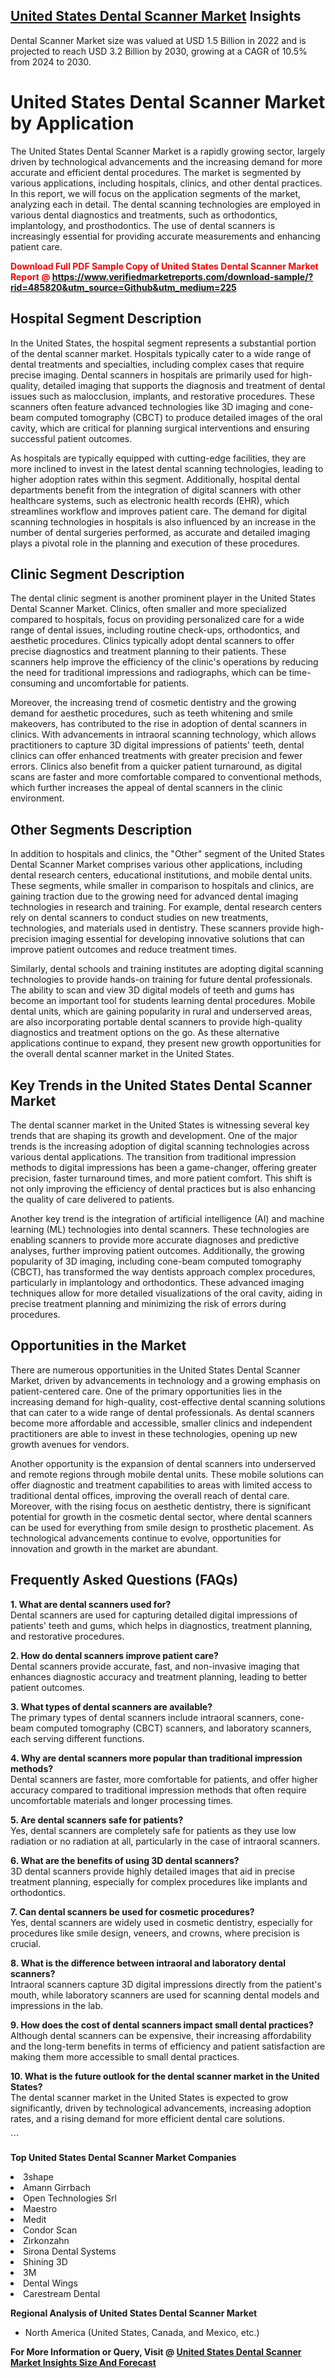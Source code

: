 <h2><a href="https://www.verifiedmarketreports.com/download-sample/?rid=485820&amp;utm_source=Github&amp;utm_medium=225" target="_blank">United States Dental Scanner Market</a> Insights</h2><p>Dental Scanner Market size was valued at USD 1.5 Billion in 2022 and is projected to reach USD 3.2 Billion by 2030, growing at a CAGR of 10.5% from 2024 to 2030.</p><p> <h1>United States Dental Scanner Market by Application</h1> <p>The United States Dental Scanner Market is a rapidly growing sector, largely driven by technological advancements and the increasing demand for more accurate and efficient dental procedures. The market is segmented by various applications, including hospitals, clinics, and other dental practices. In this report, we will focus on the application segments of the market, analyzing each in detail. The dental scanning technologies are employed in various dental diagnostics and treatments, such as orthodontics, implantology, and prosthodontics. The use of dental scanners is increasingly essential for providing accurate measurements and enhancing patient care.</p> <p><strong><p><span class=""><span style="color: #ff0000;"><strong>Download Full PDF Sample Copy of United States Dental Scanner Market Report</strong> @ </span><a href="https://www.verifiedmarketreports.com/download-sample/?rid=485820&amp;utm_source=Github&amp;utm_medium=225" target="_blank">https://www.verifiedmarketreports.com/download-sample/?rid=485820&amp;utm_source=Github&amp;utm_medium=225</a></span></p></strong></p> <h2>Hospital Segment Description</h2> <p>In the United States, the hospital segment represents a substantial portion of the dental scanner market. Hospitals typically cater to a wide range of dental treatments and specialties, including complex cases that require precise imaging. Dental scanners in hospitals are primarily used for high-quality, detailed imaging that supports the diagnosis and treatment of dental issues such as malocclusion, implants, and restorative procedures. These scanners often feature advanced technologies like 3D imaging and cone-beam computed tomography (CBCT) to produce detailed images of the oral cavity, which are critical for planning surgical interventions and ensuring successful patient outcomes.</p> <p>As hospitals are typically equipped with cutting-edge facilities, they are more inclined to invest in the latest dental scanning technologies, leading to higher adoption rates within this segment. Additionally, hospital dental departments benefit from the integration of digital scanners with other healthcare systems, such as electronic health records (EHR), which streamlines workflow and improves patient care. The demand for digital scanning technologies in hospitals is also influenced by an increase in the number of dental surgeries performed, as accurate and detailed imaging plays a pivotal role in the planning and execution of these procedures.</p> <h2>Clinic Segment Description</h2> <p>The dental clinic segment is another prominent player in the United States Dental Scanner Market. Clinics, often smaller and more specialized compared to hospitals, focus on providing personalized care for a wide range of dental issues, including routine check-ups, orthodontics, and aesthetic procedures. Clinics typically adopt dental scanners to offer precise diagnostics and treatment planning to their patients. These scanners help improve the efficiency of the clinic's operations by reducing the need for traditional impressions and radiographs, which can be time-consuming and uncomfortable for patients.</p> <p>Moreover, the increasing trend of cosmetic dentistry and the growing demand for aesthetic procedures, such as teeth whitening and smile makeovers, has contributed to the rise in adoption of dental scanners in clinics. With advancements in intraoral scanning technology, which allows practitioners to capture 3D digital impressions of patients' teeth, dental clinics can offer enhanced treatments with greater precision and fewer errors. Clinics also benefit from a quicker patient turnaround, as digital scans are faster and more comfortable compared to conventional methods, which further increases the appeal of dental scanners in the clinic environment.</p> <h2>Other Segments Description</h2> <p>In addition to hospitals and clinics, the "Other" segment of the United States Dental Scanner Market comprises various other applications, including dental research centers, educational institutions, and mobile dental units. These segments, while smaller in comparison to hospitals and clinics, are gaining traction due to the growing need for advanced dental imaging technologies in research and training. For example, dental research centers rely on dental scanners to conduct studies on new treatments, technologies, and materials used in dentistry. These scanners provide high-precision imaging essential for developing innovative solutions that can improve patient outcomes and reduce treatment times.</p> <p>Similarly, dental schools and training institutes are adopting digital scanning technologies to provide hands-on training for future dental professionals. The ability to scan and view 3D digital models of teeth and gums has become an important tool for students learning dental procedures. Mobile dental units, which are gaining popularity in rural and underserved areas, are also incorporating portable dental scanners to provide high-quality diagnostics and treatment options on the go. As these alternative applications continue to expand, they present new growth opportunities for the overall dental scanner market in the United States.</p> <h2>Key Trends in the United States Dental Scanner Market</h2> <p>The dental scanner market in the United States is witnessing several key trends that are shaping its growth and development. One of the major trends is the increasing adoption of digital scanning technologies across various dental applications. The transition from traditional impression methods to digital impressions has been a game-changer, offering greater precision, faster turnaround times, and more patient comfort. This shift is not only improving the efficiency of dental practices but is also enhancing the quality of care delivered to patients.</p> <p>Another key trend is the integration of artificial intelligence (AI) and machine learning (ML) technologies into dental scanners. These technologies are enabling scanners to provide more accurate diagnoses and predictive analyses, further improving patient outcomes. Additionally, the growing popularity of 3D imaging, including cone-beam computed tomography (CBCT), has transformed the way dentists approach complex procedures, particularly in implantology and orthodontics. These advanced imaging techniques allow for more detailed visualizations of the oral cavity, aiding in precise treatment planning and minimizing the risk of errors during procedures.</p> <h2>Opportunities in the Market</h2> <p>There are numerous opportunities in the United States Dental Scanner Market, driven by advancements in technology and a growing emphasis on patient-centered care. One of the primary opportunities lies in the increasing demand for high-quality, cost-effective dental scanning solutions that can cater to a wide range of dental professionals. As dental scanners become more affordable and accessible, smaller clinics and independent practitioners are able to invest in these technologies, opening up new growth avenues for vendors.</p> <p>Another opportunity is the expansion of dental scanners into underserved and remote regions through mobile dental units. These mobile solutions can offer diagnostic and treatment capabilities to areas with limited access to traditional dental offices, improving the overall reach of dental care. Moreover, with the rising focus on aesthetic dentistry, there is significant potential for growth in the cosmetic dental sector, where dental scanners can be used for everything from smile design to prosthetic placement. As technological advancements continue to evolve, opportunities for innovation and growth in the market are abundant.</p> <h2>Frequently Asked Questions (FAQs)</h2> <p><strong>1. What are dental scanners used for?</strong><br>Dental scanners are used for capturing detailed digital impressions of patients' teeth and gums, which helps in diagnostics, treatment planning, and restorative procedures.</p> <p><strong>2. How do dental scanners improve patient care?</strong><br>Dental scanners provide accurate, fast, and non-invasive imaging that enhances diagnostic accuracy and treatment planning, leading to better patient outcomes.</p> <p><strong>3. What types of dental scanners are available?</strong><br>The primary types of dental scanners include intraoral scanners, cone-beam computed tomography (CBCT) scanners, and laboratory scanners, each serving different functions.</p> <p><strong>4. Why are dental scanners more popular than traditional impression methods?</strong><br>Dental scanners are faster, more comfortable for patients, and offer higher accuracy compared to traditional impression methods that often require uncomfortable materials and longer processing times.</p> <p><strong>5. Are dental scanners safe for patients?</strong><br>Yes, dental scanners are completely safe for patients as they use low radiation or no radiation at all, particularly in the case of intraoral scanners.</p> <p><strong>6. What are the benefits of using 3D dental scanners?</strong><br>3D dental scanners provide highly detailed images that aid in precise treatment planning, especially for complex procedures like implants and orthodontics.</p> <p><strong>7. Can dental scanners be used for cosmetic procedures?</strong><br>Yes, dental scanners are widely used in cosmetic dentistry, especially for procedures like smile design, veneers, and crowns, where precision is crucial.</p> <p><strong>8. What is the difference between intraoral and laboratory dental scanners?</strong><br>Intraoral scanners capture 3D digital impressions directly from the patient's mouth, while laboratory scanners are used for scanning dental models and impressions in the lab.</p> <p><strong>9. How does the cost of dental scanners impact small dental practices?</strong><br>Although dental scanners can be expensive, their increasing affordability and the long-term benefits in terms of efficiency and patient satisfaction are making them more accessible to small dental practices.</p> <p><strong>10. What is the future outlook for the dental scanner market in the United States?</strong><br>The dental scanner market in the United States is expected to grow significantly, driven by technological advancements, increasing adoption rates, and a rising demand for more efficient dental care solutions.</p> ```</p><p><strong>Top United States Dental Scanner Market Companies</strong></p><div data-test-id=""><p><li>3shape</li><li> Amann Girrbach</li><li> Open Technologies Srl</li><li> Maestro</li><li> Medit</li><li> Condor Scan</li><li> Zirkonzahn</li><li> Sirona Dental Systems</li><li> Shining 3D</li><li> 3M</li><li> Dental Wings</li><li> Carestream Dental</li></p><div><strong>Regional Analysis of&nbsp;United States Dental Scanner Market</strong></div><ul><li dir="ltr"><p dir="ltr">North America&nbsp;(United States, Canada, and Mexico, etc.)</p></li></ul><p><strong>For More Information or Query, Visit @&nbsp;</strong><strong><a href="https://www.verifiedmarketreports.com/product/dental-scanner-market-size-and-forecast/?utm_source=Github&amp;utm_medium=225" target="_blank">United States Dental Scanner Market Insights Size And Forecast</a></strong></p></div>
